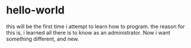 # hello-world
this will be the first time i attempt to learn how to program.
the reason for this is, i learned all there is to know as an administrator.
Now i want something different, and new.
